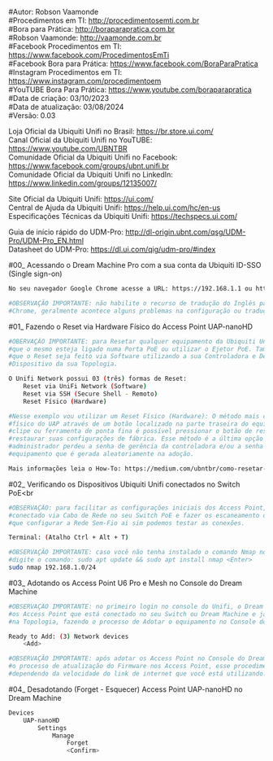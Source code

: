 #Autor: Robson Vaamonde<br>
#Procedimentos em TI: http://procedimentosemti.com.br<br>
#Bora para Prática: http://boraparapratica.com.br<br>
#Robson Vaamonde: http://vaamonde.com.br<br>
#Facebook Procedimentos em TI: https://www.facebook.com/ProcedimentosEmTi<br>
#Facebook Bora para Prática: https://www.facebook.com/BoraParaPratica<br>
#Instagram Procedimentos em TI: https://www.instagram.com/procedimentoem<br>
#YouTUBE Bora Para Prática: https://www.youtube.com/boraparapratica<br>
#Data de criação: 03/10/2023<br>
#Data de atualização: 03/08/2024<br>
#Versão: 0.03

Loja Oficial da Ubiquiti Unifi no Brasil: https://br.store.ui.com/<br>
Canal Oficial da Ubiquiti Unifi no YouTUBE: https://www.youtube.com/UBNTBR<br>
Comunidade Oficial da Ubiquiti Unifi no Facebook: https://www.facebook.com/groups/ubnt.unifi.br<br>
Comunidade Oficial da Ubiquiti Unifi no LinkedIn: https://www.linkedin.com/groups/12135007/

Site Oficial da Ubiquiti Unifi: https://ui.com/<br>
Central de Ajuda da Ubiquiti Unifi: https://help.ui.com/hc/en-us<br>
Especificações Técnicas da Ubiquiti Unifi: https://techspecs.ui.com/

Guia de início rápido do UDM-Pro: http://dl-origin.ubnt.com/qsg/UDM-Pro/UDM-Pro_EN.html<br>
Datasheet do UDM-Pro: https://dl.ui.com/qig/udm-pro/#index

#00_ Acessando o Dream Machine Pro com a sua conta da Ubiquiti ID-SSO (Single sign-on)<br>
```bash
No seu navegador Google Chrome acesse a URL: https://192.168.1.1 ou https://unifi

#OBSERVAÇÃO IMPORTANTE: não habilite o recurso de tradução do Inglês para o Português do Google
#Chrome, geralmente acontece alguns problemas na configuração ou tradução do termo técnico.
```

#01_ Fazendo o Reset via Hardware Físico do Access Point UAP-nanoHD<br>
```bash
#OBERVAÇÃO IMPORTANTE: para Resetar qualquer equipamento da Ubiquiti Unifi é necessário
#que o mesmo esteja ligado numa Porta PoE ou utilizar o Ejetor PoE. Também é recomendado
#que o Reset seja feito via Software utilizando a sua Controladora e Desadotando o AP ou
#Dispositivo da sua Topologia.

O Unifi Network possui 03 (três) formas de Reset:
	Reset via UniFi Network (Software)
	Reset via SSH (Secure Shell - Remoto)
	Reset Físico (Hardware)

#Nesse exemplo vou utilizar um Reset Físico (Hardware): O método mais comum é fazer o reset 
#físico do UAP através de um botão localizado na parte traseira do equipamento. Usando um 
#clipe ou ferramenta de ponta fina é possível pressionar o botão de reset, o que fará o UAP 
#restaurar suas configurações de fábrica. Esse método é a última opção de reset quando o 
#administrador perdeu a senha de gerência da controladora e/ou a senha de acesso remoto ao 
#equipamento que é gerada aleatoriamente na adoção.

Mais informações leia o How-To: https://medium.com/ubntbr/como-resetar-um-access-point-unifi-4f455abbe9c4
```

#02_ Verificando os Dispositivos Ubiquiti Unifi conectados no Switch PoE<br
```bash	
#OBSERVAÇÃO: para facilitar as configurações iniciais dos Access Point, recomendo está
#conectado via Cabo de Rede no seu Switch PoE e fazer os escaneamento da rede, depois
#que configurar a Rede Sem-Fio ai sim podemos testar as conexões.

Terminal: (Atalho Ctrl + Alt + T)

#OBSERVAÇÃO IMPORTANTE: caso você não tenha instalado o comando Nmap no seu GNU/Linux
#digite o comando: sudo apt update && sudo apt install nmap <Enter>
sudo nmap 192.168.1.0/24
```

#03_ Adotando os Access Point U6 Pro e Mesh no Console do Dream Machine<br>
```bash
#OBSERVAÇÃO IMPORTANTE: no primeiro login no console do Unifi, o Dream Machine já localiza
#os Access Point que está conectado no seu Switch ou Dream Machine e já recomenda adicionar 
#na Topologia, fazendo o processo de Adotar o equipamento no Console do Dream Machine.

Ready to Add: (3) Network devices
	<Add>

#OBSERVAÇÃO IMPORTANTE: após adotar os Access Point no Console do Dream Machine é iniciado
#o processo de atualização do Firmware nos Access Point, esse procedimento demora bastante 
#dependendo da velocidade do link de internet que você está utilizando.
```

#04_ Desadotando (Forget - Esquecer) Access Point UAP-nanoHD no Dream Machine<br>
```bash
Devices
	UAP-nanoHD
		Settings
			Manage
				Forget
				<Confirm>
```